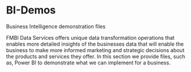 # BI-Demos
 Business Intelligence demonstration files

FMBI Data Services offers unique data transformation operations that enables more detailed insights of the businesses data that will enable the business to make more informed marketing and strategic decisions about the products and services they offer. In this section we provide files, such as, Power BI to demonstrate what we can implement for a business.
